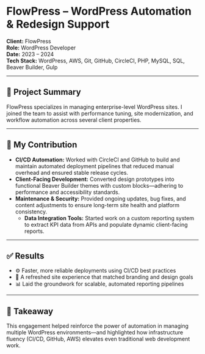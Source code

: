 # FlowPress – WordPress Automation & Redesign Support

**Client:** FlowPress  
**Role:** WordPress Developer  
**Date:** 2023 – 2024  
**Tech Stack:** WordPress, AWS, Git, GitHub, CircleCI, PHP, MySQL, SQL, Beaver Builder, Gulp

---

## 🧩 Project Summary

FlowPress specializes in managing enterprise-level WordPress sites. I joined the team to assist with performance tuning, site modernization, and workflow automation across several client properties.

---

## 🔨 My Contribution

- **CI/CD Automation:** Worked with CircleCI and GitHub to build and maintain automated deployment pipelines that reduced manual overhead and ensured stable release cycles.
- **Client-Facing Development:** Converted design prototypes into functional Beaver Builder themes with custom blocks—adhering to performance and accessibility standards.
- **Maintenance & Security:** Provided ongoing updates, bug fixes, and content adjustments to ensure long-term site health and platform consistency.
    - **Data Integration Tools:** Started work on a custom reporting system to extract KPI data from APIs and populate dynamic client-facing reports.

---

## ✅ Results

- ⚙️ Faster, more reliable deployments using CI/CD best practices  
- 🎨 A refreshed site experience that matched branding and design goals  
- 📊 Laid the groundwork for scalable, automated reporting pipelines  

---

## 💭 Takeaway

This engagement helped reinforce the power of automation in managing multiple WordPress environments—and highlighted how infrastructure fluency (CI/CD, GitHub, AWS) elevates even traditional web development work.
